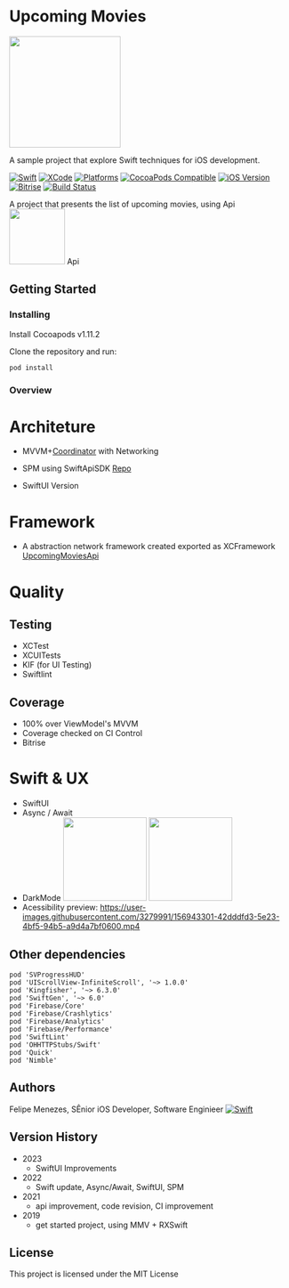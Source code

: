 # Upcoming Movies
<img src = "https://user-images.githubusercontent.com/3279991/161863557-7281beb9-157f-403c-9fd3-cfda5bc1c6d2.png" width=200px />

A sample project that explore Swift techniques for iOS development.

[![Swift](https://img.shields.io/badge/Swift-5.5-red)](https://img.shields.io/badge/Swift-5.5-red)
[![XCode](https://img.shields.io/badge/Xcode-13.1-blue)](https://img.shields.io/badge/Xcode-14.1-blue)
[![Platforms](https://img.shields.io/badge/Plataform-iOS-lightgrey)](https://img.shields.io/badge/Plataform-iOS-lightgrey)
[![CocoaPods Compatible](https://img.shields.io/badge/cocoapods-1.11.2-green)](https://img.shields.io/badge/cocoapods-1.11.2-green)
[![iOS Version](https://img.shields.io/badge/Version-iOS%2015-orange)](https://img.shields.io/badge/Version-iOS%2015-orange)
[![Bitrise](https://img.shields.io/badge/CI-Bitrise-green)](https://img.shields.io/badge/CI-Bitrise-green)
[![Build Status](https://app.bitrise.io/app/143a2abe7a76121d/status.svg?token=3LB_ifoJAaSuz6nnZ6yAaw&branch=develop)](https://app.bitrise.io/app/143a2abe7a76121d)

A project that presents the list of upcoming movies, using Api <img src = "https://www.themoviedb.org/assets/2/v4/logos/v2/blue_short-8e7b30f73a4020692ccca9c88bafe5dcb6f8a62a4c6bc55cd9ba82bb2cd95f6c.svg" width=100px /> Api

## Getting Started

### Installing

Install Cocoapods v1.11.2

Clone the repository and run:
```
pod install
```

### Overview

# Architeture

* MVVM+[Coordinator](https://github.com/FelipeFMMobile/UpcomingMovies/wiki/Coordinator) with Networking
* SPM using SwiftApiSDK [Repo](https://github.com/FelipeFMMobile/SwiftApiSDK)

* SwiftUI Version

# Framework

* A abstraction network framework created exported as XCFramework
[UpcomingMoviesApi](https://github.com/FelipeFMMobile/UpcomingMovies/wiki/UpcomingMoviesApi)

# Quality

## Testing
* XCTest
* XCUITests
* KIF (for UI Testing)
* Swiftlint

## Coverage
* 100% over ViewModel's MVVM 
* Coverage checked on CI Control 
* Bitrise

# Swift & UX

* SwiftUI
* Async / Await
* DarkMode 
<image src="https://user-images.githubusercontent.com/3279991/156679793-150e1dbb-8a06-4592-8b62-5d35123b8321.png" width="150px"/> <image src="https://user-images.githubusercontent.com/3279991/156680343-fa1f95f7-b15c-4b3c-82ee-eef5fa504cb1.png" width="150px"/>
* Acessibility 
preview: https://user-images.githubusercontent.com/3279991/156943301-42dddfd3-5e23-4bf5-94b5-a9d4a7bf0600.mp4

## Other dependencies

```
pod 'SVProgressHUD'
pod 'UIScrollView-InfiniteScroll', '~> 1.0.0'
pod 'Kingfisher', '~> 6.3.0'
pod 'SwiftGen', '~> 6.0'
pod 'Firebase/Core'
pod 'Firebase/Crashlytics'
pod 'Firebase/Analytics'
pod 'Firebase/Performance'
pod 'SwiftLint'
pod 'OHHTTPStubs/Swift'
pod 'Quick'
pod 'Nimble'
```

## Authors

Felipe Menezes, SÊnior iOS Developer, Software Enginieer
[![Swift](https://img.shields.io/badge/Linkedin-profile-blue)](https://www.linkedin.com/in/felipe-menezes-dev)


## Version History
* 2023
  * SwiftUI Improvements
* 2022 
  * Swift update, Async/Await, SwiftUI, SPM
* 2021
  * api improvement, code revision, CI improvement  
* 2019
  * get started project, using MMV + RXSwift

## License

This project is licensed under the MIT License

